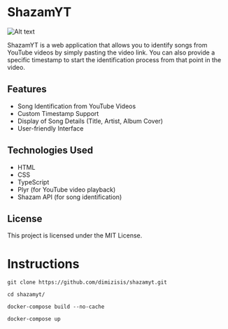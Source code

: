 # ShazamYT

![Alt text](https://i.imgur.com/AW7iFhn.png)

ShazamYT is a web application that allows you to identify songs from YouTube videos by simply pasting the video link. You can also provide a specific timestamp to start the identification process from that point in the video.

## Features
* Song Identification from YouTube Videos
* Custom Timestamp Support
* Display of Song Details (Title, Artist, Album Cover)
* User-friendly Interface

## Technologies Used
* HTML
* CSS
* TypeScript
* Plyr (for YouTube video playback)
* Shazam API (for song identification)

## License
This project is licensed under the MIT License.

# Instructions

```
git clone https://github.com/dimizisis/shazamyt.git
```

```
cd shazamyt/
```

```
docker-compose build --no-cache
```

```
docker-compose up
```
